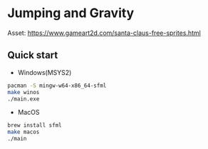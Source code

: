 # Jumping and Gravity

Asset: https://www.gameart2d.com/santa-claus-free-sprites.html

## Quick start

- Windows(MSYS2)

```bash
pacman -S mingw-w64-x86_64-sfml
make winos
./main.exe
```

- MacOS

```bash
brew install sfml
make macos
./main
```

